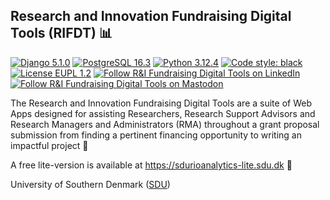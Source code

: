## Research and Innovation Fundraising Digital Tools (RIFDT) 📊

[![Django 5.1.0](https://img.shields.io/badge/Django-5.1.0-green)](https://docs.djangoproject.com/en/5.0/internals/deprecation/)
[![PostgreSQL 16.3](https://img.shields.io/badge/PostgreSQL-16.3-green.svg)](https://www.postgresql.org/docs/16/)
[![Python 3.12.4](https://img.shields.io/badge/Python-3.12.4-green)](https://www.python.org/downloads/release/python-3124/)
[![Code style: black](https://img.shields.io/badge/code%20style-black-000000.svg)](https://github.com/psf/black)
[![License EUPL 1.2](https://img.shields.io/badge/License-EUPL--1.2-blue.svg)](LICENSE)
[![Follow R&I Fundraising Digital Tools on LinkedIn](https://img.shields.io/badge/LinkedIn-blue?logo=linkedin)](https://www.linkedin.com/groups/12721532/ "Follow R&I Fundraising Digital Tools on LinkedIn")
[![Follow R&I Fundraising Digital Tools on Mastodon](https://img.shields.io/mastodon/follow/110944426785095712)](https://mastodon.social/@sdurioanalytics "Follow R&I Fundraising Digital Tools on Mastodon")

The Research and Innovation Fundraising Digital Tools are a suite of Web Apps designed for assisting Researchers, Research Support Advisors and Research Managers and Administrators (RMA) throughout a grant proposal submission from finding a pertinent financing opportunity to writing an impactful project 🔬

A free lite-version is available at <https://sdurioanalytics-lite.sdu.dk> 🔗

University of Southern Denmark ([SDU][sdu])

<!--

**Here are some ideas to get you started:**

🙋‍♀️ A short introduction - what is your organization all about?
🌈 Contribution guidelines - how can the community get involved?
👩‍💻 Useful resources - where can the community find your docs? Is there anything else the community should know?
🍿 Fun facts - what does your team eat for breakfast?
🧙 Remember, you can do mighty things with the power of [Markdown](https://docs.github.com/github/writing-on-github/getting-started-with-writing-and-formatting-on-github/basic-writing-and-formatting-syntax)

[![Follow SDU RIO Analytics on Twitter](https://img.shields.io/twitter/follow/sdurioanalytics.svg?style=social&logo=twitter)](https://twitter.com/sdurioanalytics)
-->

<!-- links -->

[sdu]: https://www.sdu.dk/en